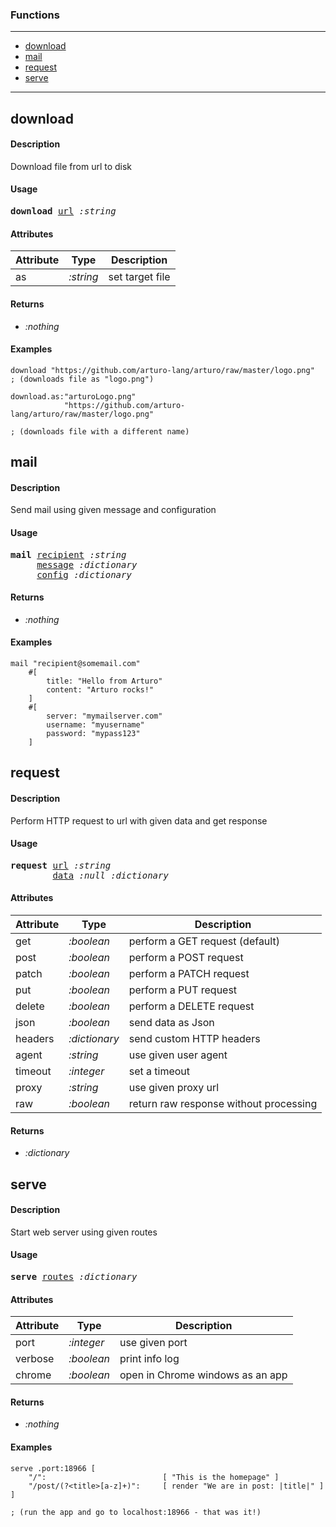 ### Functions

---

<!--ts-->
   * [download](#download)
   * [mail](#mail)
   * [request](#request)
   * [serve](#serve)
<!--te-->

---


## download

#### Description

Download file from url to disk

#### Usage

<pre>
<b>download</b> <ins>url</ins> <i>:string</i>
</pre>
#### Attributes

|Attribute|Type|Description|
|---|---|---|
|as|<i>:string</i>|set target file|

#### Returns

- *:nothing*

#### Examples

```red
download "https://github.com/arturo-lang/arturo/raw/master/logo.png"
; (downloads file as "logo.png")

download.as:"arturoLogo.png"
            "https://github.com/arturo-lang/arturo/raw/master/logo.png"

; (downloads file with a different name)
```

## mail

#### Description

Send mail using given message and configuration

#### Usage

<pre>
<b>mail</b> <ins>recipient</ins> <i>:string</i>
     <ins>message</ins> <i>:dictionary</i>
     <ins>config</ins> <i>:dictionary</i>
</pre>

#### Returns

- *:nothing*

#### Examples

```red
mail "recipient@somemail.com"
    #[
        title: "Hello from Arturo"
        content: "Arturo rocks!"
    ]
    #[
        server: "mymailserver.com"
        username: "myusername"
        password: "mypass123"
    ]
```

## request

#### Description

Perform HTTP request to url with given data and get response

#### Usage

<pre>
<b>request</b> <ins>url</ins> <i>:string</i>
        <ins>data</ins> <i>:null</i> <i>:dictionary</i>
</pre>
#### Attributes

|Attribute|Type|Description|
|---|---|---|
|get|<i>:boolean</i>|perform a GET request (default)|
|post|<i>:boolean</i>|perform a POST request|
|patch|<i>:boolean</i>|perform a PATCH request|
|put|<i>:boolean</i>|perform a PUT request|
|delete|<i>:boolean</i>|perform a DELETE request|
|json|<i>:boolean</i>|send data as Json|
|headers|<i>:dictionary</i>|send custom HTTP headers|
|agent|<i>:string</i>|use given user agent|
|timeout|<i>:integer</i>|set a timeout|
|proxy|<i>:string</i>|use given proxy url|
|raw|<i>:boolean</i>|return raw response without processing|

#### Returns

- *:dictionary*


## serve

#### Description

Start web server using given routes

#### Usage

<pre>
<b>serve</b> <ins>routes</ins> <i>:dictionary</i>
</pre>
#### Attributes

|Attribute|Type|Description|
|---|---|---|
|port|<i>:integer</i>|use given port|
|verbose|<i>:boolean</i>|print info log|
|chrome|<i>:boolean</i>|open in Chrome windows as an app|

#### Returns

- *:nothing*

#### Examples

```red
serve .port:18966 [
    "/":                          [ "This is the homepage" ]
    "/post/(?<title>[a-z]+)":     [ render "We are in post: |title|" ]
]

; (run the app and go to localhost:18966 - that was it!)
```
